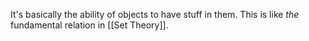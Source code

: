 It's basically the ability of objects to have stuff in them. This is like _the_ fundamental relation in [[Set Theory]].